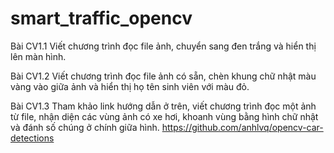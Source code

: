 # smart_traffic_opencv

Bài CV1.1 Viết chương trình đọc file ảnh, chuyển sang đen trắng và hiển thị lên màn hình.

Bài CV1.2 Viết chương trình đọc file ảnh có sẵn, chèn khung chữ nhật màu vàng vào giữa ảnh và hiển thị họ tên sinh viên với màu đỏ.

Bài CV1.3 Tham khảo link hướng dẫn ở trên, viết chương trình đọc một ảnh từ file, nhận diện các vùng ảnh có xe hơi, khoanh vùng bằng hình chữ nhật  và đánh số chúng ở chính giữa hình.
https://github.com/anhlvq/opencv-car-detections